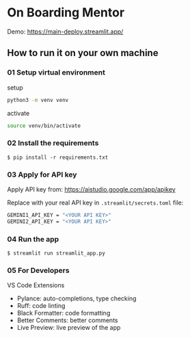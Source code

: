 # On Boarding Mentor 

Demo: https://main-deploy.streamlit.app/


## How to run it on your own machine

###  01 Setup virtual environment 
setup
```bash
python3 -m venv venv
```

activate
```bash
source venv/bin/activate
```

### 02 Install the requirements

   ```
   $ pip install -r requirements.txt
   ```

### 03 Apply for API key 
Apply API key from: https://aistudio.google.com/app/apikey

Replace <YOUR API KEY> with your real API key in `.streamlit/secrets.toml` file:

```bash
GEMINI1_API_KEY = "<YOUR API KEY>"
GEMINI2_API_KEY = "<YOUR API KEY>"
```


### 04 Run the app

   ```
   $ streamlit run streamlit_app.py
   ```

### 05 For Developers 

VS Code Extensions

- Pylance: auto-completions, type checking
- Ruff: code linting
- Black Formatter: code formatting
- Better Comments: better comments
- Live Preview: live preview of the app



